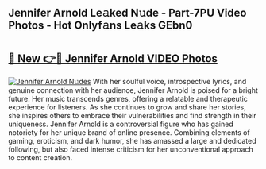 ## Jennifer Arnold Le𝚊ked N𝚞de - Part-7PU Video Photos - Hot Onlyf𝚊ns Le𝚊ks GEbn0

# <h2><a href="http://ab3658.deff.icu/?id=Jennifer+Arnold">🔗 New 👉🔴 Jennifer Arnold VIDEO Photos</a></h2>

[![Jennifer Arnold N𝚞des](https://i.imgur.com/rIISA9y.gif)](http://ab3658.deff.icu/?id=Jennifer+Arnold)
With her soulful voice, introspective lyrics, and genuine connection with her audience, Jennifer Arnold is poised for a bright future. Her music transcends genres, offering a relatable and therapeutic experience for listeners. As she continues to grow and share her stories, she inspires others to embrace their vulnerabilities and find strength in their uniqueness. Jennifer Arnold is a controversial figure who has gained notoriety for her unique brand of online presence. Combining elements of gaming, eroticism, and dark humor, she has amassed a large and dedicated following, but also faced intense criticism for her unconventional approach to content creation.
